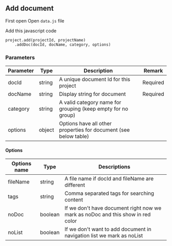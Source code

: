 ## Add document

First open Open `data.js` file

Add this javascript code

```
project.add(projectId, projectName)
    .addDoc(docId, docName, category, options)
```


### Parameters

| Parameter | Type | Description | Remark |
| --------- | ---- | ----------- | ------ |
| docId     | string | A unique document Id for this project | Required |
| docName   | string | Display string for document | Required |
| category | string | A valid category name for grouping (keep empty for no group) | |
| options | object | Options have all other properties for document (see below table) | &nbsp; |


#### Options

| Options name | Type | Descriptions |
| ------------ | ---- | ------------ |
| fileName | string | A file name if docId and fileName are different |
| tags | string | Comma separated tags for searching content  |
| noDoc | boolean | If we don't have document right now we mark as noDoc and this show in red color |
| noList| boolean | If we don't want to add document in navigation list we mark as noList |

